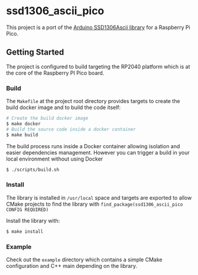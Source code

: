 # ssd1306_ascii_pico

This project is a port of the [Arduino SSD1306Ascii library](https://github.com/greiman/SSD1306Ascii) for a Raspberry Pi Pico.

## Getting Started

The project is configured to build targeting the RP2040 platform which is at the core of the Raspberry PI Pico board.

### Build

The `Makefile` at the project root directory provides targets to create the build docker image and to build the code itself:

```bash
# Create the build docker image
$ make docker
# Build the source code inside a docker container
$ make build
```

The build process runs inside a Docker container allowing isolation and easier dependencies management.
However you can trigger a build in your local environment without using Docker

```bash
$ ./scripts/build.sh
```

### Install

The library is installed in `/usr/local` space and targets are exported to allow CMake projects to find the library with `find_package(ssd1306_ascii_pico CONFIG REQUIRED)`

Install the library with:

```bash
$ make install
```

### Example

Check out the `example` directory which contains a simple CMake configuration and C++ main depending on the library.
